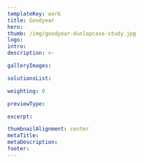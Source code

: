 ```yaml
---
templateKey: work
title: Goodyear
hero: 
thumb: /img/goodyear-dunlopcase-study.jpg
logo: 
intro: 
description: >-

galleryImages:

solutionsList:

weighting: 0

previewType:

excerpt:

thumbnailAlignment: center
metaTitle: 
metaDescription:
footer:
---
```

